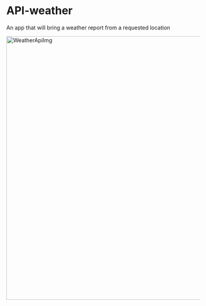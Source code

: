 # API-weather
An app that will bring a weather report from a requested location

<img width="689" alt="WeatherApiImg" src="https://github.com/MartinZazpe/API-weather/assets/82059357/2ee91b39-41cd-4532-a9e4-8572bd5fb9c7">
